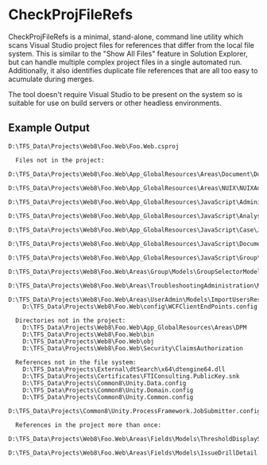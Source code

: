 # CheckProjFileRefs
CheckProjFileRefs is a minimal, stand-alone, command line utility which scans Visual Studio project files for references that differ from the local file system. This is similar to the "Show All Files" feature in Solution Explorer, but can handle multiple complex project files in a single automated run. Additionally, it also identifies duplicate file references that are all too easy to acumulate during merges.

The tool doesn't require Visual Studio to be present on the system so is suitable for use on build servers or other headless environments.

## Example Output
```
D:\TFS_Data\Projects\Web8\Foo.Web\Foo.Web.csproj

  Files not in the project:
    D:\TFS_Data\Projects\Web8\Foo.Web\App_GlobalResources\Areas\Document\Document_LevelsController.Designer.cs
    D:\TFS_Data\Projects\Web8\Foo.Web\App_GlobalResources\Areas\NUIX\NUIXAdministration_NUIXController.resx
    D:\TFS_Data\Projects\Web8\Foo.Web\App_GlobalResources\JavaScript\Administration\Annotation\Javascript_Annotation_Form1.designer.cs
    D:\TFS_Data\Projects\Web8\Foo.Web\App_GlobalResources\JavaScript\Analysis\predict\prediction\JavaScript_CaseSetup_Predict_Prediction.fr.designer.cs
    D:\TFS_Data\Projects\Web8\Foo.Web\App_GlobalResources\JavaScript\Case\JavaScript_PeopleOrg.Designer.cs
    D:\TFS_Data\Projects\Web8\Foo.Web\App_GlobalResources\JavaScript\DocumentViewer\JavaScript_DocumentViewer.fr.resx
    D:\TFS_Data\Projects\Web8\Foo.Web\App_GlobalResources\JavaScript\Group\DocumentSecurity\BindersOverrides\JavaScript_Group_DocumentSecurity_BinderOverrides.designer.cs
    D:\TFS_Data\Projects\Web8\Foo.Web\Areas\Group\Models\GroupSelectorModel.cs
    D:\TFS_Data\Projects\Web8\Foo.Web\Areas\TroubleshootingAdministration\Models\ErrorModel.cs
    D:\TFS_Data\Projects\Web8\Foo.Web\Areas\UserAdmin\Models\ImportUsersResult.cs
    D:\TFS_Data\Projects\Web8\Foo.Web\config\WCFClientEndPoints.config

  Directories not in the project:
    D:\TFS_Data\Projects\Web8\Foo.Web\App_GlobalResources\Areas\DPM
    D:\TFS_Data\Projects\Web8\Foo.Web\bin
    D:\TFS_Data\Projects\Web8\Foo.Web\obj
    D:\TFS_Data\Projects\Web8\Foo.Web\Security\ClaimsAuthorization

  References not in the file system:
    D:\TFS_Data\Projects\External\dtSearch\x64\dtengine64.dll
    D:\TFS_Data\Projects\Certificates\FTIConsulting.PublicKey.snk
    D:\TFS_Data\Projects\Common8\Unity.Data.config
    D:\TFS_Data\Projects\Common8\Unity.Domain.config
    D:\TFS_Data\Projects\Common8\Unity.Common.config
    D:\TFS_Data\Projects\Common8\Unity.ProcessFramework.JobSubmitter.config

  References in the project more than once:
    D:\TFS_Data\Projects\Web8\Foo.Web\Areas\Fields\Models\ThresholdDisplaySettings.cs
    D:\TFS_Data\Projects\Web8\Foo.Web\Areas\Fields\Models\IssueDrillDetail.cs
```
